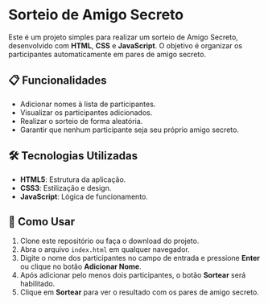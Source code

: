 # Sorteio de Amigo Secreto

Este é um projeto simples para realizar um sorteio de Amigo Secreto, desenvolvido com **HTML**, **CSS** e **JavaScript**. O objetivo é organizar os participantes automaticamente em pares de amigo secreto.

## 📋 Funcionalidades

- Adicionar nomes à lista de participantes.
- Visualizar os participantes adicionados.
- Realizar o sorteio de forma aleatória.
- Garantir que nenhum participante seja seu próprio amigo secreto.

## 🛠️ Tecnologias Utilizadas

- **HTML5**: Estrutura da aplicação.
- **CSS3**: Estilização e design.
- **JavaScript**: Lógica de funcionamento.

## 🚀 Como Usar

1. Clone este repositório ou faça o download do projeto.
2. Abra o arquivo `index.html` em qualquer navegador.
3. Digite o nome dos participantes no campo de entrada e pressione **Enter** ou clique no botão **Adicionar Nome**.
4. Após adicionar pelo menos dois participantes, o botão **Sortear** será habilitado.
5. Clique em **Sortear** para ver o resultado com os pares de amigo secreto.
